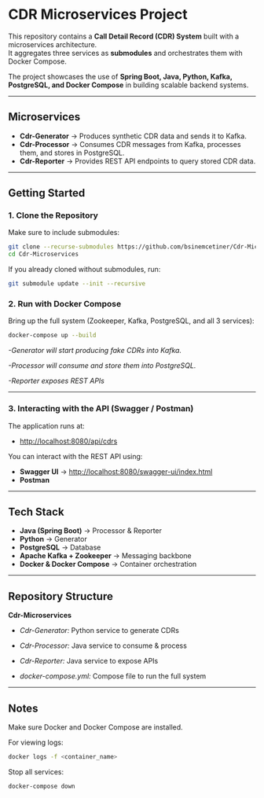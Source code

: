 # CDR Microservices Project

This repository contains a **Call Detail Record (CDR) System** built with a microservices architecture.  
It aggregates three services as **submodules** and orchestrates them with Docker Compose.

The project showcases the use of **Spring Boot, Java, Python, Kafka, PostgreSQL, and Docker Compose** in building scalable backend systems.

---

## Microservices
- **Cdr-Generator** → Produces synthetic CDR data and sends it to Kafka.  
- **Cdr-Processor** → Consumes CDR messages from Kafka, processes them, and stores in PostgreSQL.  
- **Cdr-Reporter** → Provides REST API endpoints to query stored CDR data.  

---

## Getting Started

### 1. Clone the Repository
Make sure to include submodules:
```bash
git clone --recurse-submodules https://github.com/bsinemcetiner/Cdr-Microservices.git
cd Cdr-Microservices
```
If you already cloned without submodules, run:
```bash
git submodule update --init --recursive
```

### 2. Run with Docker Compose
Bring up the full system (Zookeeper, Kafka, PostgreSQL, and all 3 services):
```bash
docker-compose up --build
```

_-Generator will start producing fake CDRs into Kafka._

_-Processor will consume and store them into PostgreSQL._

_-Reporter exposes REST APIs_

---

### 3. Interacting with the API (Swagger / Postman)

The application runs at:  
- [http://localhost:8080/api/cdrs](http://localhost:8080/api/cdrs)

You can interact with the REST API using:

-  **Swagger UI** → [http://localhost:8080/swagger-ui/index.html](http://localhost:8080/swagger-ui/index.html)
-  **Postman**

---

## Tech Stack
- **Java (Spring Boot)** → Processor & Reporter  
- **Python** → Generator  
- **PostgreSQL** → Database  
- **Apache Kafka + Zookeeper** → Messaging backbone  
- **Docker & Docker Compose** → Container orchestration  

---

## Repository Structure
**Cdr-Microservices**
- _Cdr-Generator:_ Python service to generate CDRs

- _Cdr-Processor:_ Java service to consume & process
  
- _Cdr-Reporter:_ Java service to expose APIs
  
- _docker-compose.yml:_ Compose file to run the full system

---

## Notes

Make sure Docker and Docker Compose are installed.

For viewing logs:
```bash
docker logs -f <container_name>
```

Stop all services:
```bash
docker-compose down
```

